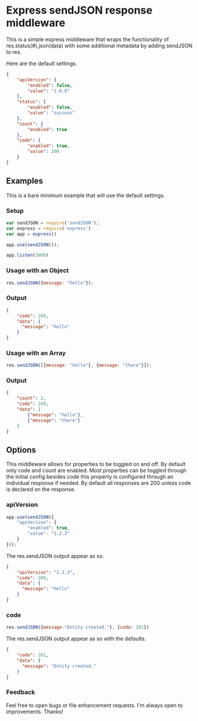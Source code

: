 # Express sendJSON response middleware

This is a simple express middleware that wraps the functionality of res.status(#).json(data) with some additional metadata by adding sendJSON to res.

Here are the default settings.
```json
{
    "apiVersion": {
        "enabled": false,
        "value": "1.0.0"
    },
    "status": {
        "enabled": false,
        "value": "success"
    },
    "count": {
        "enabled": true
    },
    "code": {
        "enabled": true,
        "value": 200
    }
}
```

## Examples
This is a bare minimum example that will use the default settings.

### Setup
```js
var sendJSON = require('sendJSON');
var express = require('express')
var app = express()

app.use(sendJSON());

app.listen(3000)
```
### Usage with an Object
```js
res.sendJSON({message: "hello"});
```

### Output
```json
{
    "code": 200,
    "data": {
      "message": "hello"
    }
}
```

### Usage with an Array
```js
res.sendJSON([{message: "hello"}, {message: "there"}]);
```

### Output
```json
{
    "count": 2,
    "code": 200,
    "data": [
        {"message": "hello"},
        {"message": "there"}
    ]
}
```

## Options
This middleware allows for properties to be toggled on and off. By default only code and count are enabled. Most properties can be toggled through the initial config besides code this property is configured through an individual response if needed. By default all responses are 200 unless code is declared on the response.

### apiVersion
```js
app.use(sendJSON({
    "apiVersion": {
        "enabled": true,
        "value": "1.2.3"
    }
}));
```

The res.sendJSON output appear as so.
```json
{
    "apiVersion": "1.2.3",
    "code": 200,
    "data": {
      "message": "hello"
    }
}
```

### code
```js
res.sendJSON({message:"Entity created."}, {code: 201})
```

The res.sendJSON output appear as so with the defaults.
```json
{
    "code": 201,
    "data": {
      "message": "Entity created."
    }
}
```

### Feedback
Feel free to open bugs or file enhancement requests. I'm always open to improvements. Thanks!
